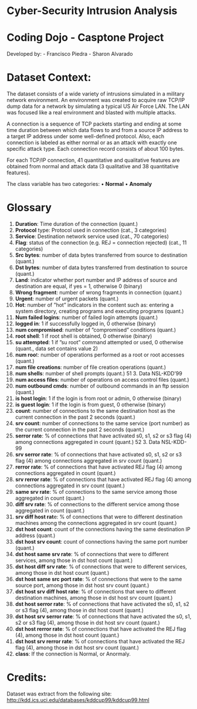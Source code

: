 # Cyber-Security Intrusion Analysis

# Coding Dojo - Casptone Project
 Developed by:
     - Francisco Piedra
     - Sharon Alvarado

# Dataset Context:
The dataset consists of a wide variety of intrusions simulated in a military network environment.
An environment was created to acquire raw TCP/IP dump data for a network by simulating a typical US Air Force LAN.
The LAN was focused like a real environment and blasted with multiple attacks. 

A connection is a sequence of TCP packets starting and ending at some time duration between which data flows to and from a source IP address to a target IP address under some well-defined protocol. Also, each connection is labeled as either normal or as an attack with exactly one specific attack type. Each connection record consists of about 100 bytes.

For each TCP/IP connection, 41 quantitative and qualitative features are obtained from normal and attack data (3 qualitative and 38 quantitative features).
 
The class variable has two categories:
  • **Normal**
  • **Anomaly**

# Glossary

1.	**Duration**: Time duration of the connection (quant.) 
2.	**Protocol** type: Protocol used in connection (cat., 3 categories) 
3.	**Service**: Destination network service used (cat., 70 categories) 
4.	**Flag**: status of the connection (e.g. REJ = connection rejected) (cat., 11 categories) 
5.	**Src bytes**: number of data bytes transferred from source to destination (quant.) 
6.	**Dst bytes**: number of data bytes transferred from destination to source (quant.) 
7.	**Land**: indicator whether port number and IP address of source and destination are equal, if yes = 1, otherwise 0 (binary) 
8.	**Wrong fragment**: number of wrong fragments in connection (quant.) 
9.	**Urgent**: number of urgent packets (quant.)
10.	**Hot**: number of ”hot” indicators in the content such as: entering a system directory, creating programs and executing programs (quant.) 
11.	**Num failed logins**: number of failed login attempts (quant.) 
12.	**logged in**: 1 if successfully logged in, 0 otherwise (binary) 
13.	**num compromised**: number of ”compromised” conditions (quant.) 
14.	**root shell**: 1 if root shell is obtained, 0 otherwise (binary) 
15.	**su attempted**: 1 if ”su root” command attempted or used, 0 otherwise (quant., data set contains value 2) 
16.	**num roo**t: number of operations performed as a root or root accesses (quant.) 
17.	**num file creations**: number of file creation operations (quant.) 
18.	**num shells**: number of shell prompts (quant.) 51 3. Data NSL-KDD’99 
19.	**num access files**: number of operations on access control files (quant.) 
20.	**num outbound cmds**: number of outbound commands in an ftp session (quant.) 
21.	**is host login**: 1 if the login is from root or admin, 0 otherwise (binary) 
22.	**is guest login**: 1 if the login is from guest, 0 otherwise (binary)
23.	**count**: number of connections to the same destination host as the current connection in the past 2 seconds (quant.) 
24.	**srv count**: number of connections to the same service (port number) as the current connection in the past 2 seconds (quant.) 
25.	**serror rate**: % of connections that have activated s0, s1, s2 or s3 flag (4) among connections aggregated in count (quant.) 52 3. Data NSL-KDD-99 
26.	**srv serror rate**: % of connections that have activated s0, s1, s2 or s3 flag (4) among connections aggregated in srv count (quant.) 
27.	**rerror rate**: % of connections that have activated REJ flag (4) among connections aggregated in count (quant.) 
28.	**srv rerror rate**: % of connections that have activated REJ flag (4) among connections aggregated in srv count (quant.) 
29.	**same srv rate**: % of connections to the same service among those aggregated in count (quant.) 
30.	**diff srv rate**: % of connections to the different service among those aggregated in count (quant.) 
31.	**srv diff host rat**e: % of connections that were to different destination machines among the connections aggregated in srv count (quant.) 
32.	**dst host count**: count of the connections having the same destination IP address (quant.) 
33.	**dst host srv count**: count of connections having the same port number (quant.) 
34.	**dst host same srv rate**: % of connections that were to different services, among those in dst host count (quant.) 
35.	**dst host diff srv rate**: % of connections that were to different services, among those in dst host count (quant.) 
36.	**dst host same src port rate**: % of connections that were to the same source port, among those in dst host srv count (quant.) 
37.	**dst host srv diff host rate**: % of connections that were to different destination machines, among those in dst host srv count (quant.) 
38.	**dst host serror rate**: % of connections that have activated the s0, s1, s2 or s3 flag (4), among those in dst host count (quant.) 
39.	**dst host srv serror rate**: % of connections that have activated the s0, s1, s2 or s3 flag (4), among those in dst host srv count (quant.) 
40.	**dst host rerror rate**: % of connections that have activated the REJ flag (4), among those in dst host count (quant.) 
41.	**dst host srv rerror rate**: % of connections that have activated the REJ flag (4), among those in dst host srv count (quant.)
42.	**class**: If the connection is Normal, or Anormaly.

# Credits:
Dataset was extract from the following site: http://kdd.ics.uci.edu/databases/kddcup99/kddcup99.html
